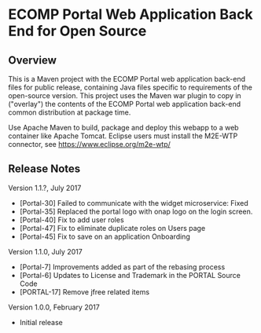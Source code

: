 # ECOMP Portal Web Application Back End for Open Source

## Overview

This is a Maven project with the ECOMP Portal web application back-end files
for public release, containing Java files specific to requirements of the
open-source version.  This project uses the Maven war plugin to copy in
("overlay") the contents of the ECOMP Portal web application back-end
common distribution at package time.

Use Apache Maven to build, package and deploy this webapp to a web container
like Apache Tomcat.  Eclipse users must install the M2E-WTP connector, see 
https://www.eclipse.org/m2e-wtp/

## Release Notes

Version 1.1.?, July 2017
- [Portal-30] Failed to communicate with the widget microservice: Fixed
- [Portal-35] Replaced the portal logo with onap logo on the login screen.
- [Portal-40] Fix to add user roles 
- [Portal-47] Fix to eliminate duplicate roles on Users page
- [Portal-45] Fix to save on an application Onboarding

Version 1.1.0, July 2017
- [Portal-7] Improvements added as part of the rebasing process
- [Portal-6] Updates to License and Trademark in the PORTAL Source Code
- [PORTAL-17] Remove jfree related items


Version 1.0.0, February 2017
- Initial release
